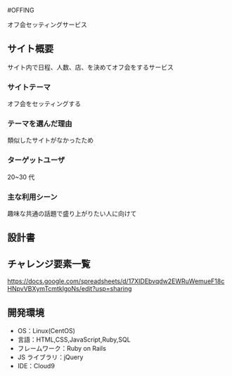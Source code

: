 #OFFING

オフ会セッティングサービス

## サイト概要

サイト内で日程、人数、店、を決めてオフ会をするサービス

### サイトテーマ

オフ会をセッティングする

### テーマを選んだ理由

類似したサイトがなかったため

### ターゲットユーザ

20~30 代

### 主な利用シーン

趣味な共通の話題で盛り上がりたい人に向けて

## 設計書

## チャレンジ要素一覧

https://docs.google.com/spreadsheets/d/17XIDEbvqdw2EWRuWemueF18cHNpvVBXymTcmtklgoNs/edit?usp=sharing

## 開発環境

- OS：Linux(CentOS)
- 言語：HTML,CSS,JavaScript,Ruby,SQL
- フレームワーク：Ruby on Rails
- JS ライブラリ：jQuery
- IDE：Cloud9
